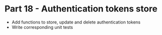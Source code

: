# Part 18 - Authentication tokens store

- Add functions to store, update and delete authentication tokens
- Write corresponding unit tests